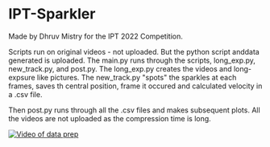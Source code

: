 # IPT-Sparkler
Made by Dhruv Mistry for the IPT 2022 Competition.

Scripts run on original videos - not uploaded. But the python script anddata generated is uploaded. The main.py runs through the scripts, long_exp.py, new_track.py, and post.py. The long_exp.py creates the videos and long-expsure like pictures. The new_track.py "spots" the sparkles at each frames, saves th central position, frame it occured and calculated velocity in a .csv file. 

Then post.py runs through all the .csv files and makes subsequent plots. All the videos are not uploaded as the compression time is long. 

[![Video of data prep](https://www.youtube.com/watch?v=pTttXKcVV90&t=257s.jpg)](https://www.youtube.com/watch?v=pTttXKcVV90&t=257s)
